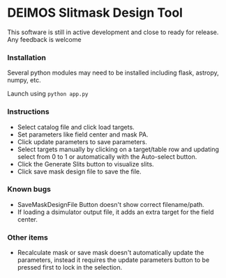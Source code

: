 # DEIMOS Slitmask Design Tool

This software is still in active development and close to ready for release.  Any feedback is welcome

### Installation
Several python modules may need to be installed including flask, astropy, numpy, etc.

Launch using `python app.py`

### Instructions
- Select catalog file and click load targets.  
- Set parameters like field center and mask PA.
- Click update parameters to save parameters.
- Select targets manually by clicking on a target/table row and updating select from 0 to 1 or automatically with the Auto-select button.
- Click the Generate Slits button to visualize slits.
- Click save mask design file to save the file.

### Known bugs
- SaveMaskDesignFile Button doesn't show correct filename/path.
- If loading a dsimulator output file, it adds an extra target for the field center.


### Other items
- Recalculate mask or save mask doesn't automatically update the parameters, instead it requires the update parameters button to be pressed first to lock in the selection.
